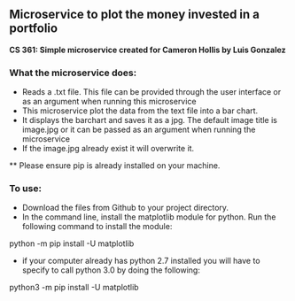 ## Microservice to plot the money invested in a portfolio
__CS 361: Simple microservice created for Cameron Hollis by Luis Gonzalez__

### What the microservice does:
- Reads a .txt file. This file can be provided through the user interface or as an argument when running this microservice
- This microservice plot the data from the text file into a bar chart.
- It displays the barchart and saves it as a jpg. The default image title is image.jpg or it can be passed as an argument when running the microservice
- If the image.jpg already exist it will overwrite it.

** Please ensure pip is already installed on your machine.

### To use:
- Download the files from Github to your project directory.
- In the command line, install the matplotlib module for python. Run the following command to install the module:

python -m pip install -U matplotlib

- if your computer already has python 2.7 installed you will have to specify to call python 3.0 by doing the following:

python3 -m pip install -U matplotlib
